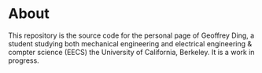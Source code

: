 **About**
==========
This repository is the source code for the personal page of Geoffrey Ding, a student studying both mechanical engineering and electrical engineering & compter science (EECS) the University of California, Berkeley. It is a work in progress.

